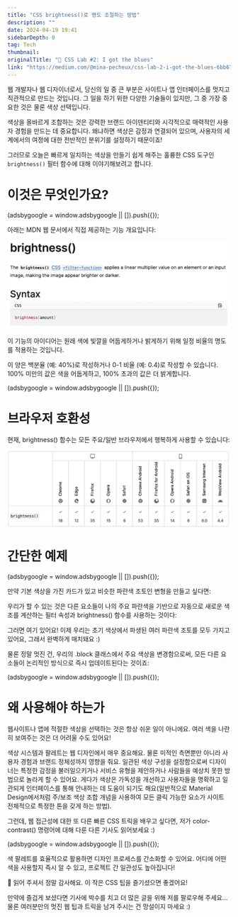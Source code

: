 ```yaml
---
title: "CSS brightness()로 명도 조절하는 방법"
description: ""
date: 2024-04-19 19:41
sidebarDepth: 0
tag: Tech
thumbnail: 
originalTitle: "🧪 CSS Lab #2: I got the blues"
link: "https://medium.com/@mina-pecheux/css-lab-2-i-got-the-blues-6bb678319ce3"
---
```



웹 개발자나 웹 디자이너로서, 당신의 일 중 큰 부분은 사이트나 앱 인터페이스를 멋지고 직관적으로 만드는 것입니다. 그 일을 하기 위한 다양한 기술들이 있지만, 그 중 가장 중요한 것은 물론 색상 선택입니다.

색상을 올바르게 조합하는 것은 강력한 브랜드 아이덴티티와 시각적으로 매력적인 사용자 경험을 만드는 데 중요합니다. 왜냐하면 색상은 감정과 연결되어 있으며, 사용자의 세계에서의 여정에 대한 전반적인 분위기를 설정하기 때문이죠!

그러므로 오늘은 빠르게 일치하는 색상을 만들기 쉽게 해주는 훌륭한 CSS 도구인 `brightness()` 필터 함수에 대해 이야기해보려고 합니다.

# 이것은 무엇인가요?

<!-- ui-log 수평형 -->
<ins class="adsbygoogle"
  style="display:block"
  data-ad-client="ca-pub-4877378276818686"
  data-ad-slot="9743150776"
  data-ad-format="auto"
  data-full-width-responsive="true"></ins>
<component is="script">
(adsbygoogle = window.adsbygoogle || []).push({});
</component>

아래는 MDN 웹 문서에서 직접 제공하는 기능 개요입니다:

![CSS Lab](./img/CSSLab2Igottheblues_0.png)

이 기능의 아이디어는 원래 색에 빛깔을 어둡게하거나 밝게하기 위해 일정 비율의 명도를 적용하는 것입니다.

이 양은 백분율 (예: 40%)로 작성하거나 0-1 비율 (예: 0.4)로 작성할 수 있습니다. 100% 미만의 값은 색을 어둡게하고, 100% 초과의 값은 더 밝게합니다.

<!-- ui-log 수평형 -->
<ins class="adsbygoogle"
  style="display:block"
  data-ad-client="ca-pub-4877378276818686"
  data-ad-slot="9743150776"
  data-ad-format="auto"
  data-full-width-responsive="true"></ins>
<component is="script">
(adsbygoogle = window.adsbygoogle || []).push({});
</component>

# 브라우저 호환성

현재, brightness() 함수는 모든 주요/일반 브라우저에서 행복하게 사용할 수 있습니다:

![Browser compatibility](./img/CSSLab2Igottheblues_1.png)

# 간단한 예제

<!-- ui-log 수평형 -->
<ins class="adsbygoogle"
  style="display:block"
  data-ad-client="ca-pub-4877378276818686"
  data-ad-slot="9743150776"
  data-ad-format="auto"
  data-full-width-responsive="true"></ins>
<component is="script">
(adsbygoogle = window.adsbygoogle || []).push({});
</component>

만약 기본 색상을 가진 카드가 있고 비슷한 파란색 조토인 변형을 만들고 싶다면:

우리가 할 수 있는 것은 다른 요소들이 나의 주요 파란색을 기반으로 자동으로 새로운 색조를 계산하는 필터 속성과 brightness() 함수를 사용하는 것이다:

그러면 여기 있어요! 이제 우리는 초기 색상에서 파생된 여러 파란색 조토를 모두 가지고 있어요, 그래서 완벽하게 매치돼요 :)

물론 정말 멋진 건, 우리의 .block 클래스에서 주요 색상을 변경함으로써, 모든 다른 요소들이 논리적인 방식으로 즉시 업데이트된다는 것이죠:

<!-- ui-log 수평형 -->
<ins class="adsbygoogle"
  style="display:block"
  data-ad-client="ca-pub-4877378276818686"
  data-ad-slot="9743150776"
  data-ad-format="auto"
  data-full-width-responsive="true"></ins>
<component is="script">
(adsbygoogle = window.adsbygoogle || []).push({});
</component>

# 왜 사용해야 하는가

웹사이트나 앱에 적절한 색상을 선택하는 것은 항상 쉬운 일이 아니에요. 여러 색을 나란히 보여주는 것은 더 어려울 수도 있어요!

색상 시스템과 팔레트는 웹 디자인에서 매우 중요해요. 물론 미적인 측면뿐만 아니라 사용자 경험과 브랜드 정체성까지 영향을 줘요. 일관된 색상 구성을 설정함으로써 디자이너는 특정한 감정을 불러일으키거나 서비스 유형을 제안하거나 사람들을 예상치 못한 방법으로 놀라게 할 수 있어요. 게다가 색상은 가독성을 개선하고 사용자들을 명확하고 일관되게 인터페이스를 통해 안내하는 데 도움이 되기도 해요(일반적으로 Material Design에서처럼 주/보조 색상 조합 개념을 사용하여 모든 클릭 가능한 요소가 사이트 전체적으로 특정한 톤을 갖게 하는 방법).

그런데, 웹 접근성에 대한 또 다른 빠른 CSS 트릭을 배우고 싶다면, 저가 color-contrast() 명령어에 대해 다룬 다른 기사도 읽어보세요 :)

<!-- ui-log 수평형 -->
<ins class="adsbygoogle"
  style="display:block"
  data-ad-client="ca-pub-4877378276818686"
  data-ad-slot="9743150776"
  data-ad-format="auto"
  data-full-width-responsive="true"></ins>
<component is="script">
(adsbygoogle = window.adsbygoogle || []).push({});
</component>

색 팔레트를 효율적으로 활용하면 디자인 프로세스를 간소화할 수 있어요. 어디에 어떤 색을 사용할지 즉시 알 수 있고, 프로젝트 간 일관성도 높아집니다!

🚀 읽어 주셔서 정말 감사해요. 이 작은 CSS 팁을 즐기셨으면 좋겠어요!

만약에 즐겁게 보셨다면 기사에 박수를 치고 더 많은 글을 위해 저를 팔로우해 주세요... 물론 여러분만의 멋진 웹 팁과 트릭을 남겨 주시는 건 망설이지 마세요 :)